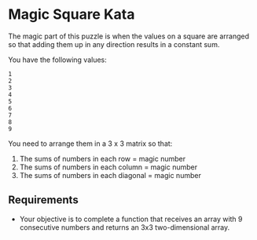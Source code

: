 # Magic Square Kata

The magic part of this puzzle is when the values on a square are arranged so that adding them up in any direction results in a constant sum.

You have the following values:

```
1
2
3
4
5
6
7
8
9
```

You need to arrange them in a 3 x 3 matrix so that:

1. The sums of numbers in each row = magic number
2. The sums of numbers in each column = magic number
3. The sums of numbers in each diagonal = magic number

## Requirements

- Your objective is to complete a function that receives an array with 9 consecutive numbers and returns an 3x3 two-dimensional array.
